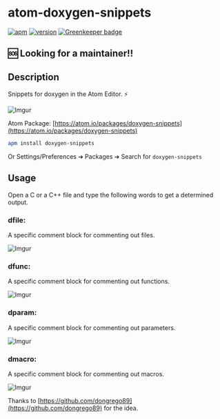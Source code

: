 

# atom-doxygen-snippets


[![apm](https://img.shields.io/apm/dm/doxygen-snippets.svg?maxAge=2592000?style=flat-square)](https://atom.io/packages/doxygen-snippets) [![version](https://img.shields.io/apm/v/doxygen-snippets.svg?maxAge=2592000?style=flat-square)](https://atom.io/packages/doxygen-snippets) [![Greenkeeper badge](https://badges.greenkeeper.io/omarsotillo/atom-doxygen-snippets.svg)](https://greenkeeper.io/)
## :sos: Looking for a maintainer!!

## Description
Snippets for doxygen in the Atom Editor. :zap:

![Imgur](http://i.imgur.com/D4HCbh9.png)

Atom Package: [https://atom.io/packages/doxygen-snippets](https://atom.io/packages/doxygen-snippets)

```bash
apm install doxygen-snippets
```

Or Settings/Preferences ➔ Packages ➔ Search for `doxygen-snippets`

## Usage
Open a C or a C++ file and type the following words to get a determined output.

### dfile:
A specific comment block for commenting out files.

![Imgur](http://i.imgur.com/1IYSkB3.png)

### dfunc:
A specific comment block for commenting out functions.

![Imgur](http://i.imgur.com/W402YqX.png)

### dparam:
A specific comment block for commenting out parameters.

![Imgur](http://i.imgur.com/DNRUVBC.png)

### dmacro:
A specific comment block for commenting out macros.

![Imgur](http://i.imgur.com/sk5vAd5.png)

Thanks to [https://github.com/dongrego89](https://github.com/dongrego89) for the idea.
